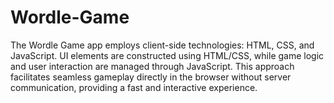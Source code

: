 # Wordle-Game
 The Wordle Game app employs client-side technologies: HTML, CSS, and JavaScript. UI elements are constructed using HTML/CSS, while game logic and user interaction are managed through JavaScript. This approach facilitates seamless gameplay directly in the browser without server communication, providing a fast and interactive experience.
